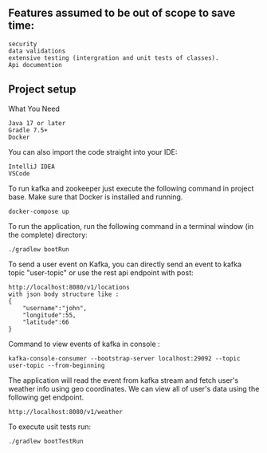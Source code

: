 ## Features assumed to be out of scope to save time:
```
security
data validations
extensive testing (intergration and unit tests of classes).
Api documention
```

## Project setup

What You Need
```
Java 17 or later
Gradle 7.5+ 
Docker
```
You can also import the code straight into your IDE:
```
IntelliJ IDEA
VSCode
```

To run kafka and zookeeper just execute the following command in project base. Make sure that Docker is installed and running.
```
docker-compose up
```

To run the application, run the following command in a terminal window (in the complete) directory:
```
./gradlew bootRun
```

To send a user event on Kafka, you can directly send an event to kafka topic "user-topic" or use the rest api endpoint with post:
```
http://localhost:8080/v1/locations
with json body structure like :
{
	"username":"john",
	"longitude":55,
	"latitude":66
}
```

Command to view events of kafka in console :
```
kafka-console-consumer --bootstrap-server localhost:29092 --topic user-topic --from-beginning
```

The application will read the event from kafka stream and fetch user's weather info using geo coordinates.
We can view all of user's data using the following get endpoint.
```
http://localhost:8080/v1/weather
```

To execute usit tests run:
```
./gradlew bootTestRun
```
